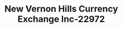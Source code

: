 ---
f_zip-code: 60061
f_state-code: IL
title: New Vernon Hills Currency Exchange Inc-22972
f_phone: 847-816-1230
f_city-only: Vernon Hills
f_address: River Tree Court Sho Vernon Hills
f_location-unique-id: '22972'
slug: new-vernon-hills-currency-exchange-inc-22972
updated-on: '2024-05-30T13:46:58.046Z'
created-on: '2024-05-30T13:36:59.803Z'
published-on: '2024-05-30T13:54:32.469Z'
f_city-state: cms/city/vernon-hills-il.md
f_company: cms/company/new-vernon-hills-currency-exchange-inc.md
f_state: cms/state/illinois.md
layout: '[payday-loan].html'
tags: payday-loan
---